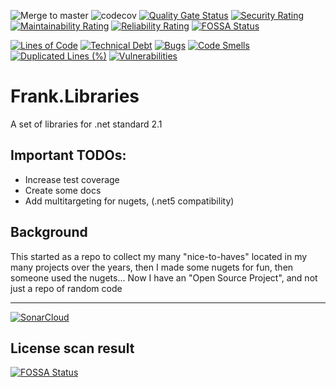 ![Merge to master](https://github.com/frankhaugen/Frank.Libraries/workflows/Merge/badge.svg)
![codecov](https://codecov.io/gh/frankhaugen/Frank.Libraries/branch/master/graph/badge.svg?token=EJ3RPH6IIG)
[![Quality Gate Status](https://sonarcloud.io/api/project_badges/measure?project=frankhaugen_Frank.Libraries&metric=alert_status)](https://sonarcloud.io/dashboard?id=frankhaugen_Frank.Libraries)
[![Security Rating](https://sonarcloud.io/api/project_badges/measure?project=frankhaugen_Frank.Libraries&metric=security_rating)](https://sonarcloud.io/dashboard?id=frankhaugen_Frank.Libraries)
[![Maintainability Rating](https://sonarcloud.io/api/project_badges/measure?project=frankhaugen_Frank.Libraries&metric=sqale_rating)](https://sonarcloud.io/dashboard?id=frankhaugen_Frank.Libraries)
[![Reliability Rating](https://sonarcloud.io/api/project_badges/measure?project=frankhaugen_Frank.Libraries&metric=reliability_rating)](https://sonarcloud.io/dashboard?id=frankhaugen_Frank.Libraries)
[![FOSSA Status](https://app.fossa.com/api/projects/git%2Bgithub.com%2Ffrankhaugen%2FFrank.Libraries.svg?type=shield)](https://app.fossa.com/projects/git%2Bgithub.com%2Ffrankhaugen%2FFrank.Libraries?ref=badge_shield)

[![Lines of Code](https://sonarcloud.io/api/project_badges/measure?project=frankhaugen_Frank.Libraries&metric=ncloc)](https://sonarcloud.io/dashboard?id=frankhaugen_Frank.Libraries)
[![Technical Debt](https://sonarcloud.io/api/project_badges/measure?project=frankhaugen_Frank.Libraries&metric=sqale_index)](https://sonarcloud.io/dashboard?id=frankhaugen_Frank.Libraries)
[![Bugs](https://sonarcloud.io/api/project_badges/measure?project=frankhaugen_Frank.Libraries&metric=bugs)](https://sonarcloud.io/dashboard?id=frankhaugen_Frank.Libraries)
[![Code Smells](https://sonarcloud.io/api/project_badges/measure?project=frankhaugen_Frank.Libraries&metric=code_smells)](https://sonarcloud.io/dashboard?id=frankhaugen_Frank.Libraries)
[![Duplicated Lines (%)](https://sonarcloud.io/api/project_badges/measure?project=frankhaugen_Frank.Libraries&metric=duplicated_lines_density)](https://sonarcloud.io/dashboard?id=frankhaugen_Frank.Libraries)
[![Vulnerabilities](https://sonarcloud.io/api/project_badges/measure?project=frankhaugen_Frank.Libraries&metric=vulnerabilities)](https://sonarcloud.io/dashboard?id=frankhaugen_Frank.Libraries)

# Frank.Libraries
A set of libraries for .net standard 2.1

## Important TODOs:
- Increase test coverage
- Create some docs
- Add multitargeting for nugets, (.net5 compatibility)

## Background
This started as a repo to collect my many "nice-to-haves" located in my many projects over the years, then I made some nugets for fun, then someone used the nugets... Now I have an "Open Source Project", and not just a repo of random code
___
[![SonarCloud](https://sonarcloud.io/images/project_badges/sonarcloud-white.svg)](https://sonarcloud.io/dashboard?id=frankhaugen_Frank.Libraries)

## License scan result
[![FOSSA Status](https://app.fossa.com/api/projects/git%2Bgithub.com%2Ffrankhaugen%2FFrank.Libraries.svg?type=large)](https://app.fossa.com/projects/git%2Bgithub.com%2Ffrankhaugen%2FFrank.Libraries?ref=badge_large)
